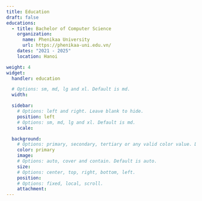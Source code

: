 ```yaml
---
title: Education
draft: false
educations:
  - title: Bachelor of Computer Science
    organization:
      name: Phenikaa University
      url: https://phenikaa-uni.edu.vn/
    dates: "2021 - 2025"
    location: Hanoi

weight: 4
widget:
  handler: education

  # Options: sm, md, lg and xl. Default is md.
  width:

  sidebar:
    # Options: left and right. Leave blank to hide.
    position: left
    # Options: sm, md, lg and xl. Default is md.
    scale:

  background:
    # Options: primary, secondary, tertiary or any valid color value. Default is primary.
    color: primary
    image:
    # Options: auto, cover and contain. Default is auto.
    size:
    # Options: center, top, right, bottom, left.
    position:
    # Options: fixed, local, scroll.
    attachment:
---
```

